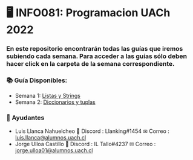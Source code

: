 # 🖥 INFO081: Programacion UACh 2022

### En este repositorio encontrarán todas las guías que iremos subiendo cada semana. Para acceder a las guías sólo deben hacer click en la carpeta de la semana correspondiente.

### 📚 Guía Disponibles:
* Semana 1: [Listas y Strings](https://github.com/ulloacastillo/INFO081-Programacion-UACh/tree/main/Listas-Strings)
* Semana 2: [Diccionarios y tuplas](https://github.com/ulloacastillo/INFO081-Programacion-UACh/tree/main/tuplas-diccionarios)
### 🧍 Ayudantes
* Luis Llanca Nahuelcheo 🎤 Discord : Llanking#1454 ✉ Correo : luis.llanca@alumnos.uach.cl
* Jorge Ulloa Castillo 🎤 Discord : IL Tallo#4237 ✉ Correo : jorge.ulloa01@alumnos.uach.cl



